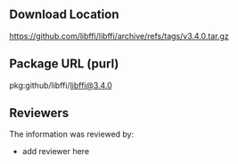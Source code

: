 ## Download Location

https://github.com/libffi/libffi/archive/refs/tags/v3.4.0.tar.gz

## Package URL (purl)

pkg:github/libffi/libffi@3.4.0

## Reviewers

The information was reviewed by:

* add reviewer here
